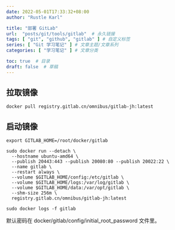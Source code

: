 ```yaml
---
date: 2022-05-01T17:33:32+08:00
author: "Rustle Karl"

title: "部署 GitLab"
url:  "posts/git/tools/gitlab"  # 永久链接
tags: [ "git", "github", "gitlab" ] # 自定义标签
series: [ "Git 学习笔记" ] # 文章主题/文章系列
categories: [ "学习笔记" ] # 文章分类

toc: true  # 目录
draft: false  # 草稿
---
```


## 拉取镜像

```shell
docker pull registry.gitlab.cn/omnibus/gitlab-jh:latest
```

## 启动镜像

```shell
export GITLAB_HOME=/root/docker/gitlab
```

```shell
sudo docker run --detach \
  --hostname ubuntu-amd64 \
  --publish 20443:443 --publish 20080:80 --publish 20022:22 \
  --name gitlab \
  --restart always \
  --volume $GITLAB_HOME/config:/etc/gitlab \
  --volume $GITLAB_HOME/logs:/var/log/gitlab \
  --volume $GITLAB_HOME/data:/var/opt/gitlab \
  --shm-size 256m \
  registry.gitlab.cn/omnibus/gitlab-jh:latest
```

```shell
sudo docker logs -f gitlab
```

默认密码在 docker/gitlab/config/initial_root_password 文件里。
